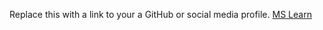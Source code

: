 Replace this with a link to your a GitHub or social media profile.
[MS Learn](https://docs.microsoft.com/en-au/learn/)

